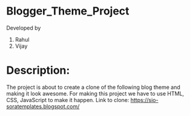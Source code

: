 # Blogger_Theme_Project
Developed by
1. Rahul
2. Vijay

# Description:
The project is about to create a clone of the following blog theme and making it look awesome. For making this project we have to use HTML, CSS, JavaScript to make it happen.
Link to clone: https://sio-soratemplates.blogspot.com/

